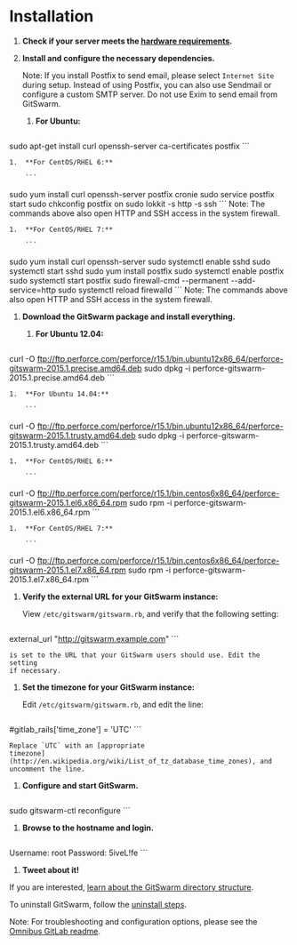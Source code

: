 # Installation

1.  **Check if your server meets the [hardware
    requirements](requirements.md).**

1.  **Install and configure the necessary dependencies.**

    Note: If you install Postfix to send email, please select
    `Internet Site` during setup. Instead of using Postfix, you can also
    use Sendmail or configure a custom SMTP server. Do not use Exim to send
    email from GitSwarm.

    1.  **For Ubuntu:**

        ```
sudo apt-get install curl openssh-server ca-certificates postfix
        ```

    1.  **For CentOS/RHEL 6:**

        ```
sudo yum install curl openssh-server postfix cronie
sudo service postfix start
sudo chkconfig postfix on
sudo lokkit -s http -s ssh
        ```
        Note: The commands above also open HTTP and SSH access in the
        system firewall.

    1.  **For CentOS/RHEL 7:**

        ```
sudo yum install curl openssh-server
sudo systemctl enable sshd
sudo systemctl start sshd
sudo yum install postfix
sudo systemctl enable postfix
sudo systemctl start postfix
sudo firewall-cmd --permanent --add-service=http
sudo systemctl reload firewalld
        ```
        Note: The commands above also open HTTP and SSH access in the
        system firewall.

1.  **Download the GitSwarm package and install everything.**

    1.  **For Ubuntu 12.04:**

        ```
curl -O ftp://ftp.perforce.com/perforce/r15.1/bin.ubuntu12x86_64/perforce-gitswarm-2015.1.precise.amd64.deb
sudo dpkg -i perforce-gitswarm-2015.1.precise.amd64.deb
        ```

    1.  **For Ubuntu 14.04:**

        ```
curl -O ftp://ftp.perforce.com/perforce/r15.1/bin.ubuntu12x86_64/perforce-gitswarm-2015.1.trusty.amd64.deb
sudo dpkg -i perforce-gitswarm-2015.1.trusty.amd64.deb
        ```

    1.  **For CentOS/RHEL 6:**

        ```
curl -O ftp://ftp.perforce.com/perforce/r15.1/bin.centos6x86_64/perforce-gitswarm-2015.1.el6.x86_64.rpm
sudo rpm -i perforce-gitswarm-2015.1.el6.x86_64.rpm
        ```

    1.  **For CentOS/RHEL 7:**

        ```
curl -O ftp://ftp.perforce.com/perforce/r15.1/bin.centos6x86_64/perforce-gitswarm-2015.1.el7.x86_64.rpm
sudo rpm -i perforce-gitswarm-2015.1.el7.x86_64.rpm
        ```

1.  **Verify the external URL for your GitSwarm instance:**

    View `/etc/gitswarm/gitswarm.rb`, and verify that the following
    setting:

    ```
external_url "http://gitswarm.example.com"
    ```

    is set to the URL that your GitSwarm users should use. Edit the setting
    if necessary.

1.  **Set the timezone for your GitSwarm instance:**

    Edit `/etc/gitswarm/gitswarm.rb`, and edit the line:

    ```
#gitlab_rails['time_zone'] = 'UTC'
    ```

    Replace `UTC` with an [appropriate
    timezone](http://en.wikipedia.org/wiki/List_of_tz_database_time_zones), and uncomment the line.

1.  **Configure and start GitSwarm.**

    ```
sudo gitswarm-ctl reconfigure
    ```

1.  **Browse to the hostname and login.**

    ```
Username: root
Password: 5iveL!fe
    ```

1.  **Tweet about it!**

If you are interested, [learn about the GitSwarm directory
structure](structure.md).

To uninstall GitSwarm, follow the [uninstall steps](uninstall.md).

Note: For troubleshooting and configuration options, please see the
[Omnibus GitLab
readme](https://gitlab.com/gitlab-org/omnibus-gitlab/blob/master/README.md).
